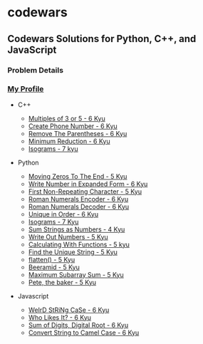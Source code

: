 # codewars

## Codewars Solutions for Python, C++, and JavaScript

### Problem Details

### [My Profile](https://www.codewars.com/users/PythonCoder8) 

- C++
  - [Multiples of 3 or 5 - 6 Kyu](https://www.codewars.com/kata/514b92a657cdc65150000006/cpp)
  - [Create Phone Number - 6 Kyu](https://www.codewars.com/kata/525f50e3b73515a6db000b83/cpp)
  - [Remove The Parentheses - 6 Kyu](https://www.codewars.com/kata/5f7c38eb54307c002a2b8cc8/cpp)
  - [Minimum Reduction - 6 Kyu](https://www.codewars.com/kata/5ba47374b18e382069000052/cpp)
  - [Isograms - 7 kyu](https://www.codewars.com/kata/54ba84be607a92aa900000f1/cpp)

- Python
  - [Moving Zeros To The End - 5 Kyu](https://www.codewars.com/kata/52597aa56021e91c93000cb0/python)
  - [Write Number in Expanded Form - 6 Kyu](https://www.codewars.com/kata/5842df8ccbd22792a4000245/python)
  - [First Non-Repeating Character - 5 Kyu](https://www.codewars.com/kata/52bc74d4ac05d0945d00054e/python)
  - [Roman Numerals Encoder - 6 Kyu](https://www.codewars.com/kata/51b62bf6a9c58071c600001b/python)
  - [Roman Numerals Decoder - 6 Kyu](https://www.codewars.com/kata/51b6249c4612257ac0000005/python)
  - [Unique in Order - 6 Kyu](https://www.codewars.com/kata/54e6533c92449cc251001667/python)
  - [Isograms - 7 Kyu](https://www.codewars.com/kata/54ba84be607a92aa900000f1/python)
  - [Sum Strings as Numbers - 4 Kyu](https://www.codewars.com/kata/5324945e2ece5e1f32000370/python)
  - [Write Out Numbers - 5 Kyu](https://www.codewars.com/kata/52724507b149fa120600031d/python)
  - [Calculating With Functions - 5 kyu](https://www.codewars.com/kata/525f3eda17c7cd9f9e000b39/python)
  - [Find the Unique String - 5 Kyu](https://www.codewars.com/kata/585d8c8a28bc7403ea0000c3/python)
  - [flatten() - 5 Kyu](https://www.codewars.com/kata/513fa1d75e4297ba38000003/python)
  - [Beeramid - 5 Kyu](https://www.codewars.com/kata/51e04f6b544cf3f6550000c1/python)
  - [Maximum Subarray Sum - 5 Kyu](https://www.codewars.com/kata/54521e9ec8e60bc4de000d6c/python)
  - [Pete, the baker - 5 Kyu](https://www.codewars.com/kata/525c65e51bf619685c000059/python)

- Javascript
  - [WeIrD StRiNg CaSe - 6 Kyu](https://www.codewars.com/kata/52b757663a95b11b3d00062d/javascript)
  - [Who Likes It? - 6 Kyu](https://www.codewars.com/kata/5266876b8f4bf2da9b000362/javascript)
  - [Sum of Digits, Digital Root - 6 Kyu](https://www.codewars.com/kata/541c8630095125aba6000c00/javascript)
  - [Convert String to Camel Case - 6 Kyu](https://www.codewars.com/kata/517abf86da9663f1d2000003/javascript)
